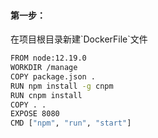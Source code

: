 <h4>第一步：</h4>
在项目根目录新建`DockerFile`文件

```bash
FROM node:12.19.0
WORKDIR /manage
COPY package.json .
RUN npm install -g cnpm
RUN cnpm install
COPY . .
EXPOSE 8080
CMD ["npm", "run", "start"]
```


